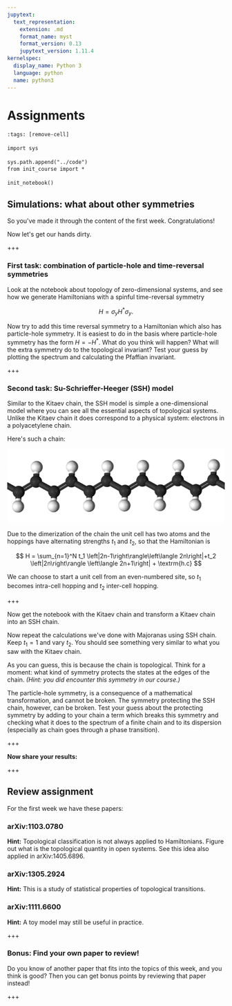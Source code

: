 ```yaml
---
jupytext:
  text_representation:
    extension: .md
    format_name: myst
    format_version: 0.13
    jupytext_version: 1.11.4
kernelspec:
  display_name: Python 3
  language: python
  name: python3
---
```


# Assignments

```{code-cell} ipython3
:tags: [remove-cell]

import sys

sys.path.append("../code")
from init_course import *

init_notebook()
```

## Simulations: what about other symmetries

So you've made it through the content of the first week. Congratulations!

Now let's get our hands dirty.

+++

### First task: combination of particle-hole and time-reversal symmetries

Look at the notebook about topology of zero-dimensional systems, and see how we generate Hamiltonians with a spinful time-reversal symmetry

$$
H = \sigma_y H^* \sigma_y.
$$

Now try to add this time reversal symmetry to a Hamiltonian which also has particle-hole symmetry. It is easiest to do in the basis where particle-hole symmetry has the form $H = -H^*$.
What do you think will happen? What will the extra symmetry do to the topological invariant?
Test your guess by plotting the spectrum and calculating the Pfaffian invariant.

+++

### Second task: Su-Schrieffer-Heeger (SSH) model

Similar to the Kitaev chain, the SSH model is simple a one-dimensional model where you can see all the essential aspects of topological systems. Unlike the Kitaev chain it does correspond to a physical system: electrons in a polyacetylene chain.

Here's such a chain:

![](figures/polyacetylene.png)

Due to the dimerization of the chain the unit cell has two atoms and the hoppings have alternating strengths $t_1$ and $t_2$, so that the Hamiltonian is

$$
H = \sum_{n=1}^N t_1 \left|2n-1\right\rangle\left\langle 2n\right|+t_2 \left|2n\right\rangle \left\langle 2n+1\right| + \textrm{h.c}
$$

We can choose to start a unit cell from an even-numbered site, so $t_1$ becomes intra-cell hopping and $t_2$ inter-cell hopping.

+++

Now get the notebook with the Kitaev chain and transform a Kitaev chain into an SSH chain.

Now repeat the calculations we've done with Majoranas using SSH chain. Keep $t_1 = 1$ and vary $t_2$.
You should see something very similar to what you saw with the Kitaev chain.

As you can guess, this is because the chain is topological.
Think for a moment: what kind of symmetry protects the states at the edges of the chain.
*(Hint: you did encounter this symmetry in our course.)*

The particle-hole symmetry, is a consequence of a mathematical transformation, and cannot be broken.
The symmetry protecting the SSH chain, however, can be broken.
Test your guess about the protecting symmetry by adding to your chain a term which breaks this symmetry and checking what it does to the spectrum of a finite chain and to its dispersion (especially as chain goes through a phase transition).

+++

**Now share your results:**

+++

## Review assignment

For the first week we have these papers:

### arXiv:1103.0780

**Hint:** Topological classification is not always applied to Hamiltonians.
Figure out what is the topological quantity in open systems.
See this idea also applied in arXiv:1405.6896.

### arXiv:1305.2924

**Hint:** This is a study of statistical properties of topological transitions.

### arXiv:1111.6600

**Hint:** A toy model may still be useful in practice.

+++

### Bonus: Find your own paper to review!

Do you know of another paper that fits into the topics of this week, and you think is good?
Then you can get bonus points by reviewing that paper instead!

+++
